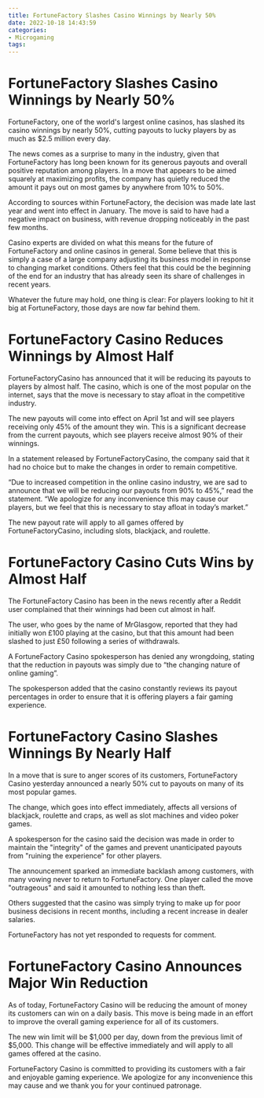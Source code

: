 ```yaml
---
title: FortuneFactory Slashes Casino Winnings by Nearly 50% 
date: 2022-10-18 14:43:59
categories:
- Microgaming
tags:
---
```



#  FortuneFactory Slashes Casino Winnings by Nearly 50% 

FortuneFactory, one of the world's largest online casinos, has slashed its casino winnings by nearly 50%, cutting payouts to lucky players by as much as $2.5 million every day.

The news comes as a surprise to many in the industry, given that FortuneFactory has long been known for its generous payouts and overall positive reputation among players. In a move that appears to be aimed squarely at maximizing profits, the company has quietly reduced the amount it pays out on most games by anywhere from 10% to 50%.

According to sources within FortuneFactory, the decision was made late last year and went into effect in January. The move is said to have had a negative impact on business, with revenue dropping noticeably in the past few months.

Casino experts are divided on what this means for the future of FortuneFactory and online casinos in general. Some believe that this is simply a case of a large company adjusting its business model in response to changing market conditions. Others feel that this could be the beginning of the end for an industry that has already seen its share of challenges in recent years.

Whatever the future may hold, one thing is clear: For players looking to hit it big at FortuneFactory, those days are now far behind them.

#  FortuneFactory Casino Reduces Winnings by Almost Half 

FortuneFactoryCasino has announced that it will be reducing its payouts to players by almost half. The casino, which is one of the most popular on the internet, says that the move is necessary to stay afloat in the competitive industry.

The new payouts will come into effect on April 1st and will see players receiving only 45% of the amount they win. This is a significant decrease from the current payouts, which see players receive almost 90% of their winnings.

In a statement released by FortuneFactoryCasino, the company said that it had no choice but to make the changes in order to remain competitive.

“Due to increased competition in the online casino industry, we are sad to announce that we will be reducing our payouts from 90% to 45%,” read the statement. “We apologize for any inconvenience this may cause our players, but we feel that this is necessary to stay afloat in today’s market.”

The new payout rate will apply to all games offered by FortuneFactoryCasino, including slots, blackjack, and roulette.

#  FortuneFactory Casino Cuts Wins by Almost Half 

The FortuneFactory Casino has been in the news recently after a Reddit user complained that their winnings had been cut almost in half.

The user, who goes by the name of MrGlasgow, reported that they had initially won £100 playing at the casino, but that this amount had been slashed to just £50 following a series of withdrawals.

A FortuneFactory Casino spokesperson has denied any wrongdoing, stating that the reduction in payouts was simply due to “the changing nature of online gaming”.

The spokesperson added that the casino constantly reviews its payout percentages in order to ensure that it is offering players a fair gaming experience.

#  FortuneFactory Casino Slashes Winnings By Nearly Half 

In a move that is sure to anger scores of its customers, FortuneFactory Casino yesterday announced a nearly 50% cut to payouts on many of its most popular games.

The change, which goes into effect immediately, affects all versions of blackjack, roulette and craps, as well as slot machines and video poker games.

A spokesperson for the casino said the decision was made in order to maintain the "integrity" of the games and prevent unanticipated payouts from "ruining the experience" for other players.

The announcement sparked an immediate backlash among customers, with many vowing never to return to FortuneFactory. One player called the move "outrageous" and said it amounted to nothing less than theft.

Others suggested that the casino was simply trying to make up for poor business decisions in recent months, including a recent increase in dealer salaries.

FortuneFactory has not yet responded to requests for comment.

#  FortuneFactory Casino Announces Major Win Reduction

As of today, FortuneFactory Casino will be reducing the amount of money its customers can win on a daily basis. This move is being made in an effort to improve the overall gaming experience for all of its customers.

The new win limit will be $1,000 per day, down from the previous limit of $5,000. This change will be effective immediately and will apply to all games offered at the casino.

FortuneFactory Casino is committed to providing its customers with a fair and enjoyable gaming experience. We apologize for any inconvenience this may cause and we thank you for your continued patronage.